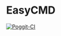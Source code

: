 # EasyCMD 
[![Poggit-CI](https://poggit.pmmp.io/ci.badge/BoxOfDevs/Functions/Functions)](https://poggit.pmmp.io/ci/BoxOfDevs/Functions/Functions)
